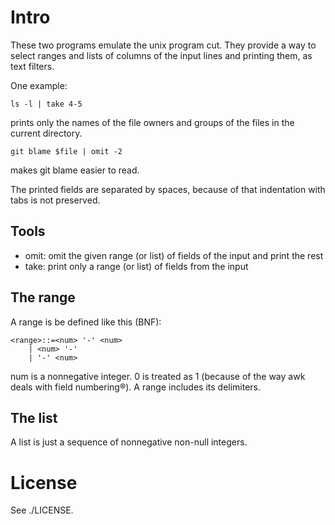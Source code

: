 Intro
=====

These two programs emulate the unix program cut.
They provide a way to select ranges and lists of
columns of the input lines and printing them, as
text filters.

One example:

	ls -l | take 4-5

prints only the names of the file owners and groups
of the files in the current directory.

	git blame $file | omit -2

makes git blame easier to read.

The printed fields are separated by spaces, because of that
indentation with tabs is not preserved.

Tools
-----

* omit: omit the given range (or list) of fields of the input and print the rest
* take: print only a range (or list) of fields from the input

The range
---------

A range is be defined like this (BNF):

	<range>::=<num> '-' <num>
		| <num> '-'
		| '-' <num>

num is a nonnegative integer. 0 is treated as 1 (because of the way awk
deals with field numbering®). A range includes its delimiters.

The list
--------

A list is just a sequence of nonnegative non-null integers.

License
=======

See ./LICENSE.
